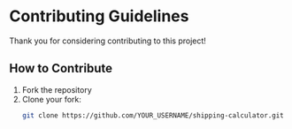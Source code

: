 # Contributing Guidelines

Thank you for considering contributing to this project!

## How to Contribute
1. Fork the repository
2. Clone your fork:
   ```bash
   git clone https://github.com/YOUR_USERNAME/shipping-calculator.git
